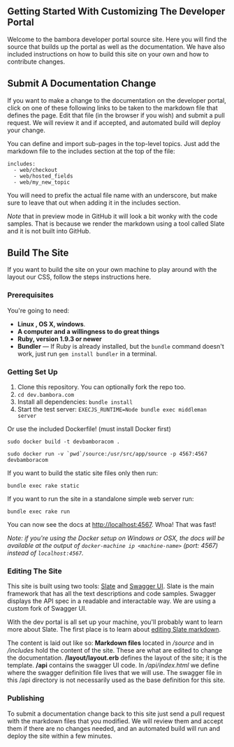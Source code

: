 Getting Started With Customizing The Developer Portal
------------------------------
Welcome to the bambora developer portal source site. Here you will find the source that builds up the portal as well as the documentation. We have also included instructions on how to build this site on your own and how to contribute changes.

## Submit A Documentation Change
If you want to make a change to the documentation on the developer portal, click on one of these following links to be taken to the markdown file that defines the page. Edit that file (in the browser if you wish) and submit a pull request. We will review it and if accepted, and automated build will deploy your change.

You can define and import sub-pages in the top-level topics. Just add the markdown file to the includes section at the top of the file:
```
includes:
  - web/checkout
  - web/hosted_fields
  - web/my_new_topic
```
You will need to prefix the actual file name with an underscore, but make sure to leave that out when adding it in the includes section.

*Note* that in preview mode in GitHub it will look a bit wonky with the code samples. That is because we render the markdown using a tool called Slate and it is not built into GitHub.

## Build The Site
If you want to build the site on your own machine to play around with the layout our CSS, follow the steps instructions here.

### Prerequisites

You're going to need:

 - **Linux , OS X, windows**.
 - **A computer and a willingness to do great things**
 - **Ruby, version 1.9.3 or newer**
 - **Bundler** — If Ruby is already installed, but the `bundle` command doesn't work, just run `gem install bundler` in a terminal.

### Getting Set Up

 1. Clone this repository. You can optionally fork the repo too.
 3. `cd dev.bambora.com`
 4. Install all dependencies: `bundle install`
 5. Start the test server: `EXECJS_RUNTIME=Node bundle exec middleman server`

Or use the included Dockerfile! (must install Docker first)

```shell
sudo docker build -t devbamboracom .

sudo docker run -v `pwd`/source:/usr/src/app/source -p 4567:4567 devbamboracom
```

If you want to build the static site files only then run:
```shell
bundle exec rake static
```

If you want to run the site in a standalone simple web server run:
```shell
bundle exec rake run
```

You can now see the docs at <http://localhost:4567>. Whoa! That was fast!

*Note: if you're using the Docker setup on Windows or OSX, the docs will be
available at the output of `docker-machine ip <machine-name>` (port: 4567) instead of `localhost:4567`.*

### Editing The Site
This site is built using two tools: [Slate](https://github.com/tripit/slate) and [Swagger UI](https://github.com/jensoleg/swagger-ui). Slate is the main framework that has all the text descriptions and code samples. Swagger displays the API spec in a readable and interactable way. We are using a custom fork of Swagger UI.

With the dev portal is all set up your machine, you'll probably want to learn more about Slate. The first place is to learn about [editing Slate markdown](https://github.com/tripit/slate/wiki/Markdown-Syntax).

The content is laid out like so:
**Markdown files** located in _/source_ and in _/includes_ hold the content of the site. These are what are edited to change the documentation.
**/layout/layout.erb** defines the layout of the site; it is the template.
**/api** contains the swagger UI code. In _/api/index.html_ we define where the swagger definition file lives that we will use. The swagger file in this /api directory is not necessarily used as the base definition for this site.


### Publishing

To submit a documentation change back to this site just send a pull request with the markdown files that you modified. We will review them and accept them if there are no changes needed, and an automated build will run and deploy the site within a few minutes.
